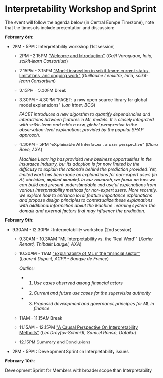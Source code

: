 # Interpretability Workshop and Sprint
The event will follow the agenda below (in Central Europe Timezone), note that the timeslots include presentation and discussion:

**February 8th**:
- 2PM - 5PM : Interpretability workshop (1st session)
  - 2PM - 2.15PM ["Welcome and Introduction"](https://scikit-learn.fondation-inria.fr/wp-content/uploads/sites/3/2021/02/IntroInterpretabilityworkshop.pdf) (*Gaël Varoquaux, Inria, scikit-learn Consortium*)
  - 2.15PM - 3.15PM ["Model inspection in scikit-learn: current status, limitations, and ongoing work"](https://scikit-learn.fondation-inria.fr/wp-content/uploads/sites/3/2021/02/InterpretabilityworkshopGL.pdf) (*Guillaume Lemaitre, Inria, scikit-learn Consortium*)
  - 3.15PM - 3.30PM Break
  - 3.30PM - 4.30PM "FACET: a new open-source library for global model explanations" (*Jan Ittner, BCG*)
  
      *FACET introduces a new algorithm to quantify dependencies and interactions between features in ML models.*
      *It is closely integrated with scikit-learn and adds a new, global perspective to the observation-level explanations provided by the popular SHAP approach.*
  - 4.30PM - 5PM "eXplainable AI Interfaces : a user perspective" (*Clara Bove, AXA*)

      *Machine Learning has provided new business opportunities in the insurance industry, but its adoption is for now limited by the difficulty to explain the*
      *rationale behind the prediction provided. Yet, limited work has been done on explanations for non-expert users (in AI, statistics, applied domain).*
      *In our research, we focus on how we can build and present  understandable and useful explanations from various interpretability methods for non-expert*
      *users. More recently, we explore how to enhance local feature importance explanations and propose design principles to contextualize these explanations*
      *with additional information about the Machine Learning system, the domain and external factors that may influence the prediction.*

**February 9th**:
- 9.30AM - 12.30PM : Interpretability workshop (2nd session)
  - 9.30AM - 10.30AM "ML Interpretability vs. the 'Real Word'" (*Xavier Renard, Thibault Laugiel, AXA*)
  - 10.30AM - 11AM ["Explainability of ML in the financial sector"](https://scikit-learn.fondation-inria.fr/wp-content/uploads/sites/3/2021/02/Explainabilityforscikit-learnworkshop.pdf) (*Laurent Dupont, ACPR - Banque de France*)

    *Outline:*
    - 1. *Use cases observed among financial actors*
    - 2. *Current and future use cases for the supervision authority*
    - 3. *Proposed development and governance principles for ML in finance*
  - 11AM - 11.15AM Break
  - 11.15AM - 12.15PM ["A Causal Perspective On Interpretability Methods"](https://scikit-learn.fondation-inria.fr/wp-content/uploads/sites/3/2021/02/A_Causal_Perspective_on_Interpretability_Methods.pdf) (*Léo Dreyfus-Schmidt, Samuel Ronsin, Dataiku*)
  - 12.15PM Summary and Conclusions
  
- 2PM - 5PM : Development Sprint on Interpretability issues

**February 10th**:

Development Sprint for Members with broader scope than Interpretability
